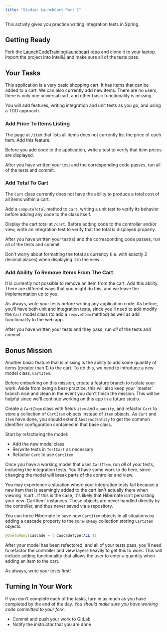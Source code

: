 ```yaml
---
title: "Studio: LaunchCart Part 1"
---
```


This activity gives you practice writing integration tests in Spring.

## Getting Ready

Fork the [LaunchCodeTraining/launchcart repo](https://gitlab.com/LaunchCodeTraining/launchcart) and clone it to your laptop. Import the project into IntelliJ and make sure all of the tests pass.

## Your Tasks

This application is a very basic shopping cart. It has items that can be added to a cart. We can also currently add new items. There are no users, there is only one universal cart, and other basic functionality is missing.

You will add features, writing integration and unit tests as you go, and using a TDD approach.

### Add Price To Items Listing

The page at `/item` that lists all items does not currently list the price of each item. Add this feature.

Before you add code to the application, write a test to verify that item prices are displayed.

After you have written your test and the corresponding code passes, run all of the tests and commit.

### Add Total To Cart

The `Cart` class currently does not have the ability to produce a total cost of all items within a cart.

Add a `computeTotal` method to `Cart`, writing a unit test to verify its behavior before adding any code to the class itself.

Display the cart total at `/cart`. Before adding code to the controller and/or view, write an integration test to verify that the total is displayed properly.

After you have written your test(s) and the corresponding code passes, run all of the tests and commit.

<aside class="aside-note" markdown="1">
Don't worry about formatting the total as currency (i.e. with exactly 2 decimal places) when displaying it in the view.
</aside>

### Add Ability To Remove Items From The Cart

It is currently not possible to remove an item from the cart. Add this ability. There are different ways that you might do this, and we leave the implementation up to you.

As always, write your tests before writing any application code. As before, you'll have both unit and integration tests, since you'll need to add modify the `Cart` model class (to add a `removeItem` method) as well as add functionality to the web app.

After you have written your tests and they pass, run *all* of the tests and commit.

## Bonus Mission

Another basic feature that is missing is the ability to add some quantity of items (greater than 1) to the cart. To do this, we need to introduce a new model class, `CartItem`.

<aside class="aside-pro-tip" markdown="1">
Before embarking on this mission, create a feature branch to isolate your work. Aside from being a best-practice, this will also keep your `master` branch nice and clean in the event you don't finish the mission. This will be helpful since we'll continue working on this app in a future studio.
</aside>

Create a `CartItem` class with fields `item` and `quantity`, and refactor `Cart` to store a collection of `CartItem` objects instead of `Item` objects. As `Cart` and `Item` have done, you should extend `AbstractEntity` to get the common identifier configuration contained in that base class.

Start by refactoring the model:
- Add the new model class
- Re/write tests in `TestCart` as necessary
- Refactor `Cart` to use `CartItem`

Once you have a working model that uses `CartItem`, run *all* of your tests, including the integration tests. You'll have some work to do here, since changing the model will break parts of the controller and view.

<aside class="aside-hint" markdown="1">
You may experience a situation where your integration tests fail because a new item that is seemingly added to the cart isn't actually there when viewing `/cart`. If this is the case, it's likely that Hibernate isn't persisting your new `CartItem` instances. These objects are never handled directly by the controller, and thus never saved via a repository.

You can force Hibernate to save new `CartItem` objects in all situations by adding a cascade property to the `@OneToMany` collection storing `CartItem` objects:
```java
@OneToMany(cascade = { CascadeType.ALL })
```
</aside>

After your model has been refactored, and all of your tests pass, you'll need to refactor the controller and view layers heavily to get this to work. This will include adding functionality that allows the user to enter a quantity when adding an item to the cart.

As always, write your tests first!

## Turning In Your Work

If you don't complete each of the tasks, turn in as much as you have completed by the end of the day. *You should make sure you have working code committed to your fork.*

- Commit and push your work to GitLab
- Notify the instructor that you are done